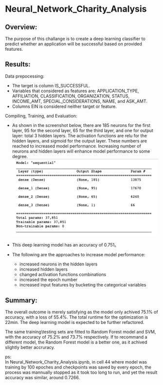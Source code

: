 # Neural_Network_Charity_Analysis


## Overview:  
The purpose of this challange is to create a deep learning classifier to predict whether an application will be successful based on provided features. 

## Results:  
Data prepocessing:  
- The target is column IS_SUCCESSFUL.    
- Variables that considered as features are: APPLICATION_TYPE, AFFILIATION, CLASSIFICATION, ORGANIZATION, STATUS, INCOME_AMT, SPECIAL_CONSIDERATIONS, NAME, and ASK_AMT.  
- Columns EIN is considered neither target or feature.

Compiling, Training, and Evaluation:  
- As shown in the screenshot below, there are 185 neurons for the first layer, 95 for the second layer, 65 for the third layer, and one for output layer: total 3 hidden layers. The activation functions are relu for the hidden layers, and sigmoid for the output layer. These numbers are reached to increased model performance. Increasing number of neurons and hidden layers will enhance model performance to some degree.   
![image](https://github.com/kaylaisnomyname/Neural_Network_Charity_Analysis/blob/main/Images/model_structure.png?raw=true)  

- This deep learning model has an accuracy of 0.751。  

- The following are the approaches to increase model performance:
    - increased neurons in the hidden layers
    - increased hidden layers
    - changed activation functions combinations  
    - increased the epoch number 
    - increased input features by bucketing the categorical variables



## Summary:  

The overall outcome is merely satisfying as the model only achived 75.1% of accuracy, with a loss of 55.4%. The total runtime for the optimization is 22min. The deep learning model is expected to be further refactored.  

The same training\testing sets are fitted to Random Forest model and SVM, with the accuracy of 75.2% and 73.7% respectively. If to recommand a different model, the Random Forest model is a better one, as it achived slightly better accruracy.  

  
ps:  
In Neural_Network_Charity_Analysis.ipynb, in cell 44 where model was training by 100 epoches and checkpoints was saved by every epoch, the process was mannually stopped as it took too long to run, and yet the result accuracy was similar, around 0.7266. 
 
 
